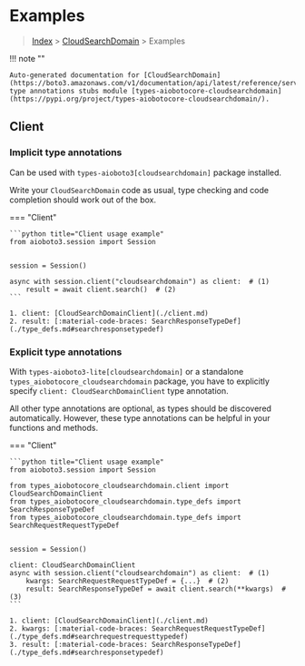 # Examples

> [Index](../README.md) > [CloudSearchDomain](./README.md) > Examples

!!! note ""

    Auto-generated documentation for [CloudSearchDomain](https://boto3.amazonaws.com/v1/documentation/api/latest/reference/services/cloudsearchdomain.html#CloudSearchDomain)
    type annotations stubs module [types-aiobotocore-cloudsearchdomain](https://pypi.org/project/types-aiobotocore-cloudsearchdomain/).

## Client

### Implicit type annotations

Can be used with `types-aioboto3[cloudsearchdomain]` package installed.

Write your `CloudSearchDomain` code as usual,
type checking and code completion should work out of the box.



=== "Client"

    ```python title="Client usage example"
    from aioboto3.session import Session


    session = Session()

    async with session.client("cloudsearchdomain") as client:  # (1)
        result = await client.search()  # (2)
    ```

    1. client: [CloudSearchDomainClient](./client.md)
    2. result: [:material-code-braces: SearchResponseTypeDef](./type_defs.md#searchresponsetypedef) 






### Explicit type annotations

With `types-aioboto3-lite[cloudsearchdomain]`
or a standalone `types_aiobotocore_cloudsearchdomain` package, you have to explicitly specify
`client: CloudSearchDomainClient` type annotation.

All other type annotations are optional, as types should be discovered automatically.
However, these type annotations can be helpful in your functions and methods.


=== "Client"

    ```python title="Client usage example"
    from aioboto3.session import Session

    from types_aiobotocore_cloudsearchdomain.client import CloudSearchDomainClient
    from types_aiobotocore_cloudsearchdomain.type_defs import SearchResponseTypeDef
    from types_aiobotocore_cloudsearchdomain.type_defs import SearchRequestRequestTypeDef


    session = Session()

    client: CloudSearchDomainClient
    async with session.client("cloudsearchdomain") as client:  # (1)
        kwargs: SearchRequestRequestTypeDef = {...}  # (2)
        result: SearchResponseTypeDef = await client.search(**kwargs)  # (3)
    ```

    1. client: [CloudSearchDomainClient](./client.md)
    2. kwargs: [:material-code-braces: SearchRequestRequestTypeDef](./type_defs.md#searchrequestrequesttypedef) 
    3. result: [:material-code-braces: SearchResponseTypeDef](./type_defs.md#searchresponsetypedef) 






